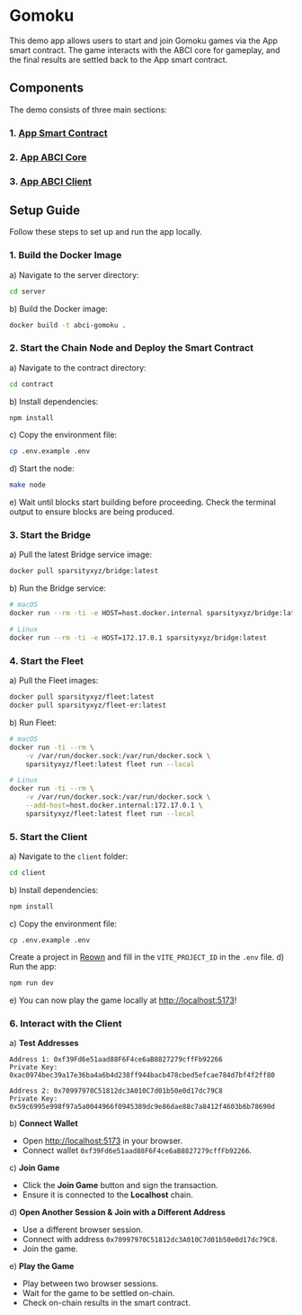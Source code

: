 # Gomoku

This demo app allows users to start and join Gomoku games via the App smart contract. The game interacts with the ABCI core for gameplay, and the final results are settled back to the App smart contract.

## Components

The demo consists of three main sections:

### 1. [App Smart Contract](./contract)  
### 2. [App ABCI Core](./server)  
### 3. [App ABCI Client](./client)  

## Setup Guide
Follow these steps to set up and run the app locally.

### 1. Build the Docker Image
   a) Navigate to the server directory:
   ```bash
   cd server
   ```
   b) Build the Docker image:
   ```bash
   docker build -t abci-gomoku .
   ```

### 2. Start the Chain Node and Deploy the Smart Contract  
   a) Navigate to the contract directory:
   ```bash
   cd contract
   ```
   b) Install dependencies:
   ```bash
   npm install
   ```
   c) Copy the environment file:
   ```bash
   cp .env.example .env
   ```
   d) Start the node:
   ```bash
   make node
   ```
   e) Wait until blocks start building before proceeding. Check the terminal output to ensure blocks are being produced.

### 3. Start the Bridge  
   a) Pull the latest Bridge service image:
   ```bash
   docker pull sparsityxyz/bridge:latest
   ```
   b) Run the Bridge service:
   ```bash
   # macOS
   docker run --rm -ti -e HOST=host.docker.internal sparsityxyz/bridge:latest

   # Linux
   docker run --rm -ti -e HOST=172.17.0.1 sparsityxyz/bridge:latest
   ```

### 4. Start the Fleet  
   a) Pull the Fleet images:
   ```bash
   docker pull sparsityxyz/fleet:latest
   docker pull sparsityxyz/fleet-er:latest
   ```
   b) Run Fleet:
   ```bash
   # macOS
   docker run -ti --rm \
       -v /var/run/docker.sock:/var/run/docker.sock \
       sparsityxyz/fleet:latest fleet run --local

   # Linux
   docker run -ti --rm \
       -v /var/run/docker.sock:/var/run/docker.sock \
       --add-host=host.docker.internal:172.17.0.1 \
       sparsityxyz/fleet:latest fleet run --local
   ```

### 5. Start the Client  
   a) Navigate to the `client` folder:
   ```bash
   cd client
   ```
   b) Install dependencies:
   ```bash
   npm install
   ```
   c) Copy the environment file:
   ```
   cp .env.example .env
   ```
   Create a project in [Reown](https://reown.com/blog/how-to-get-started-with-appkit) and fill in the `VITE_PROJECT_ID` in the `.env` file.
   d) Run the app:
   ```bash 
   npm run dev
   ```
   e) You can now play the game locally at [http://localhost:5173](http://localhost:5173)!

### 6. Interact with the Client  
   a) **Test Addresses**
   ```
   Address 1: 0xf39Fd6e51aad88F6F4ce6aB8827279cffFb92266
   Private Key: 0xac0974bec39a17e36ba4a6b4d238ff944bacb478cbed5efcae784d7bf4f2ff80

   Address 2: 0x70997970C51812dc3A010C7d01b50e0d17dc79C8
   Private Key: 0x59c6995e998f97a5a0044966f0945389dc9e86dae88c7a8412f4603b6b78690d
   ```
   b) **Connect Wallet**
   - Open [http://localhost:5173](http://localhost:5173) in your browser.
   - Connect wallet `0xf39Fd6e51aad88F6F4ce6aB8827279cffFb92266`.
   
   c) **Join Game**
   - Click the **Join Game** button and sign the transaction.
   - Ensure it is connected to the **Localhost** chain.

   d) **Open Another Session & Join with a Different Address**
   - Use a different browser session.
   - Connect with address `0x70997970C51812dc3A010C7d01b50e0d17dc79C8`.
   - Join the game.

   e) **Play the Game**
   - Play between two browser sessions.
   - Wait for the game to be settled on-chain.
   - Check on-chain results in the smart contract. 

